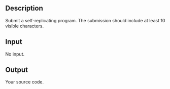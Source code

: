 ## Description

Submit a self-replicating program. The submission should include at least 10 visible characters.

## Input

No input.

## Output

Your source code.

